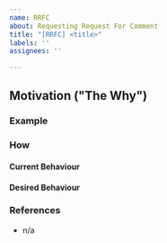 ```yaml
---
name: RRFC
about: Requesting Request For Comment
title: "[RRFC] <title>"
labels: ''
assignees: ''

---
```


<!--
# Before Opening Please...
- [ ] Search for an existing/duplicate RRFC which might be relevant to your RRFC
-->
## Motivation ("The Why")
<!-- Examples
Let us know why or how you thought of this idea.
-->

### Example
<!-- Examples
An example of what your idea might or could do for you and others.
-->

### How
#### Current Behaviour
<!-- Examples
What is currently happening, which doesn't take care of your situation/context?
-->

#### Desired Behaviour
<!-- Examples
How would you like things to generally work to cover your situation/context?
-->

### References
<!-- Examples
* Related/Reference to #0
* Depends on #0
* Blocked by #0
-->
* n/a
